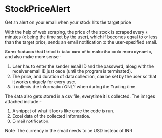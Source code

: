 # StockPriceAlert
Get an alert on your email when your stock hits the target price


With the help of web scraping, the price of the stock is scraped every x minutes (x being the time set by the user), which if becomes equal to or less than the target price, sends an email notification to the user-specified email.


Some features that I tried to take care of to make the code more dynamic, and also make more sense:-
  1. User has to enter the sender email ID and the password, along with the receiver email ID just once (until the      program is terminated).
  2. The price, and duration of data collection, can be set by the user so that it works uniquely for every user.
  3. It collects the information ONLY when during the Trading time.


The data also gets stored in a csv file, everytime it is collected.
The images attached include:-
  1. A snippet of what it looks like once the code is run.
  2. Excel data of the collected information.	
  3. E-mail notification.



Note: The currency in the email needs to be USD instead of INR
